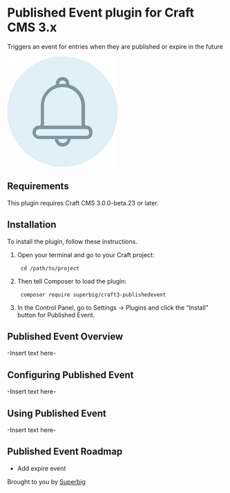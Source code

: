 # Published Event plugin for Craft CMS 3.x

Triggers an event for entries when they are published or expire in the future

![Screenshot](resources/img/icon.png)

## Requirements

This plugin requires Craft CMS 3.0.0-beta.23 or later.

## Installation

To install the plugin, follow these instructions.

1. Open your terminal and go to your Craft project:

        cd /path/to/project

2. Then tell Composer to load the plugin:

        composer require superbig/craft3-publishedevent

3. In the Control Panel, go to Settings → Plugins and click the “Install” button for Published Event.

## Published Event Overview

-Insert text here-

## Configuring Published Event

-Insert text here-

## Using Published Event

-Insert text here-

## Published Event Roadmap

* Add expire event

Brought to you by [Superbig](https://superbig.co)
